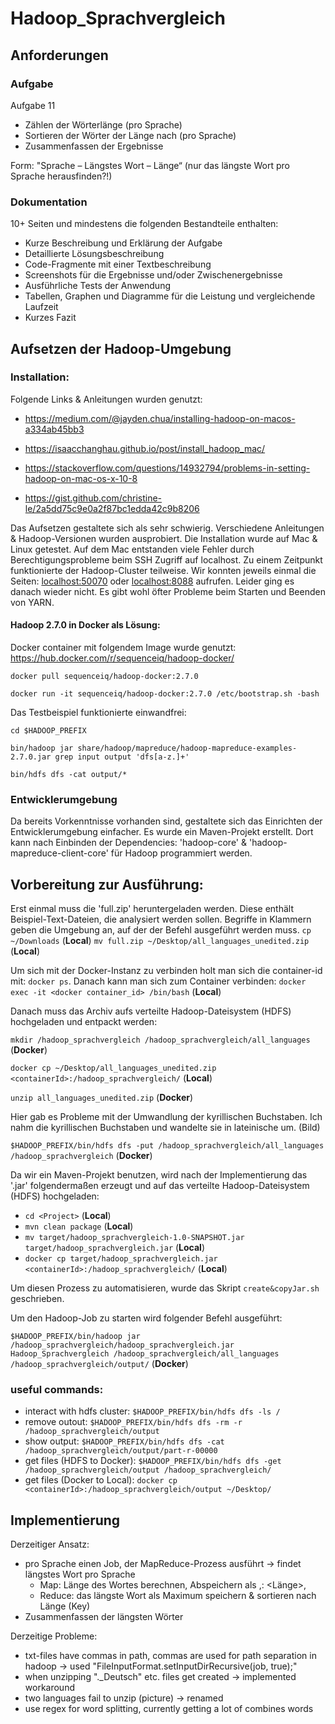 # Hadoop_Sprachvergleich

## Anforderungen 

### Aufgabe

Aufgabe 11

- Zählen der Wörterlänge (pro Sprache)
- Sortieren der Wörter der Länge nach (pro Sprache)
- Zusammenfassen der Ergebnisse

Form: "Sprache – Längstes Wort – Länge“
(nur das längste Wort pro Sprache herausfinden?!)

### Dokumentation

10+ Seiten und mindestens die folgenden Bestandteile enthalten:
- Kurze Beschreibung und Erklärung der Aufgabe
- Detaillierte Lösungsbeschreibung
- Code-Fragmente mit einer Textbeschreibung
- Screenshots für die Ergebnisse und/oder Zwischenergebnisse
- Ausführliche Tests der Anwendung
- Tabellen, Graphen und Diagramme für die Leistung und vergleichende Laufzeit
- Kurzes Fazit



## Aufsetzen der Hadoop-Umgebung

### Installation:

Folgende Links & Anleitungen wurden genutzt:
- https://medium.com/@jayden.chua/installing-hadoop-on-macos-a334ab45bb3
- https://isaacchanghau.github.io/post/install_hadoop_mac/

- https://stackoverflow.com/questions/14932794/problems-in-setting-hadoop-on-mac-os-x-10-8
- https://gist.github.com/christine-le/2a5dd75c9e0a2f87bc1edda42c9b8206

Das Aufsetzen gestaltete sich als sehr schwierig. Verschiedene Anleitungen & Hadoop-Versionen wurden ausprobiert. Die Installation wurde auf Mac & Linux getestet.
Auf dem Mac entstanden viele Fehler durch Berechtigungsprobleme beim SSH Zugriff auf localhost.
Zu einem Zeitpunkt funktionierte der Hadoop-Cluster teilweise. Wir konnten jeweils einmal die Seiten: <localhost:50070> oder <localhost:8088> aufrufen. Leider ging es danach wieder nicht. Es gibt wohl öfter Probleme beim Starten und Beenden von YARN.

#### Hadoop 2.7.0 in Docker als Lösung:
Docker container mit folgendem Image wurde genutzt: https://hub.docker.com/r/sequenceiq/hadoop-docker/

```docker pull sequenceiq/hadoop-docker:2.7.0```

```docker run -it sequenceiq/hadoop-docker:2.7.0 /etc/bootstrap.sh -bash```

Das Testbeispiel funktionierte einwandfrei:

```cd $HADOOP_PREFIX```

```bin/hadoop jar share/hadoop/mapreduce/hadoop-mapreduce-examples-2.7.0.jar grep input output 'dfs[a-z.]+'```

```bin/hdfs dfs -cat output/*```

### Entwicklerumgebung

Da bereits Vorkenntnisse vorhanden sind, gestaltete sich das Einrichten der Entwicklerumgebung einfacher. Es wurde ein Maven-Projekt erstellt. Dort kann nach Einbinden der Dependencies: 'hadoop-core' & 'hadoop-mapreduce-client-core' für Hadoop programmiert werden.


## Vorbereitung zur Ausführung:

Erst einmal muss die 'full.zip' heruntergeladen werden. Diese enthält Beispiel-Text-Dateien, die analysiert werden sollen.
Begriffe in Klammern geben die Umgebung an, auf der der Befehl ausgeführt werden muss.
```cp ~/Downloads```	(__Local__)
```mv full.zip ~/Desktop/all_languages_unedited.zip```	(__Local__)

Um sich mit der Docker-Instanz zu verbinden holt man sich die container-id mit:
```docker ps```.
Danach kann man sich zum Container verbinden: 
```docker exec -it <docker container_id> /bin/bash```	(__Local__)


Danach muss das Archiv aufs verteilte Hadoop-Dateisystem (HDFS) hochgeladen und entpackt  werden:

```mkdir /hadoop_sprachvergleich /hadoop_sprachvergleich/all_languages```				(__Docker__)

```docker cp ~/Desktop/all_languages_unedited.zip <containerId>:/hadoop_sprachvergleich/``` (__Local__)

```unzip all_languages_unedited.zip```	(__Docker__)

Hier gab es Probleme mit der Umwandlung der kyrillischen Buchstaben. Ich nahm die kyrillischen Buchstaben und wandelte sie in lateinische um. (Bild)

```$HADOOP_PREFIX/bin/hdfs dfs -put /hadoop_sprachvergleich/all_languages /hadoop_sprachvergleich```		(__Docker__)


Da wir ein Maven-Projekt benutzen, wird nach der Implementierung das '.jar' folgendermaßen erzeugt und auf das verteilte Hadoop-Dateisystem (HDFS) hochgeladen:
- ```cd <Project>```	(__Local__)
- ```mvn clean package```	(__Local__)
- ```mv target/hadoop_sprachvergleich-1.0-SNAPSHOT.jar target/hadoop_sprachvergleich.jar```	(__Local__)
- ```docker cp target/hadoop_sprachvergleich.jar <containerId>:/hadoop_sprachvergleich/```	(__Local__)

Um diesen Prozess zu automatisieren, wurde das Skript ```create&copyJar.sh``` geschrieben.

Um den Hadoop-Job zu starten wird folgender Befehl ausgeführt:

```$HADOOP_PREFIX/bin/hadoop jar /hadoop_sprachvergleich/hadoop_sprachvergleich.jar Hadoop_Sprachvergleich /hadoop_sprachvergleich/all_languages /hadoop_sprachvergleich/output/```	(__Docker__)


### useful commands:
- interact with hdfs cluster: ```$HADOOP_PREFIX/bin/hdfs dfs -ls /```
- remove outout: ```$HADOOP_PREFIX/bin/hdfs dfs -rm -r /hadoop_sprachvergleich/output```
- show output: ```$HADOOP_PREFIX/bin/hdfs dfs -cat /hadoop_sprachvergleich/output/part-r-00000```
- get files (HDFS to Docker): ```$HADOOP_PREFIX/bin/hdfs dfs -get /hadoop_sprachvergleich/output /hadoop_sprachvergleich/ ```
- get files (Docker to Local): ```docker cp <containerId>:/hadoop_sprachvergleich/output ~/Desktop/```

## Implementierung
Derzeitiger Ansatz:
- pro Sprache einen Job, der MapReduce-Prozess ausführt -> findet längstes Wort pro Sprache
    - Map: Länge des Wortes berechnen, Abspeichern als <Key>,<Value>: <Länge>,<Wort>
    - Reduce: das längste Wort als Maximum speichern & sortieren nach Länge (Key)
- Zusammenfassen der längsten Wörter



Derzeitige Probleme:
- txt-files have commas in path, commas are used for path separation in hadoop -> used "FileInputFormat.setInputDirRecursive(job, true);"
- when unzipping "._Deutsch" etc. files get created -> implemented workaround
- two languages fail to unzip (picture) -> renamed
- use regex for word splitting, currently getting a lot of combines words

